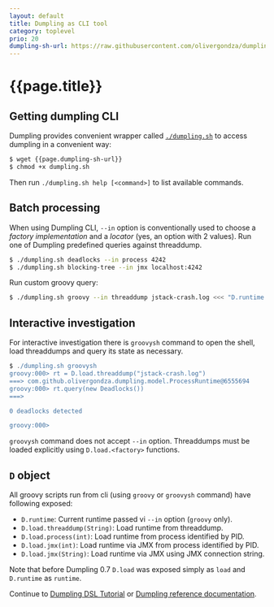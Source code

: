```yaml
---
layout: default
title: Dumpling as CLI tool
category: toplevel
prio: 20
dumpling-sh-url: https://raw.githubusercontent.com/olivergondza/dumpling/master/dumpling.sh
---
```


# {{page.title}}

## Getting dumpling CLI

Dumpling provides convenient wrapper called [`./dumpling.sh`]({{page.dumpling-sh-url}}) to access dumpling in a convenient way:

```bash
$ wget {{page.dumpling-sh-url}}
$ chmod +x dumpling.sh
```

Then run `./dumpling.sh help [<command>]` to list available commands.

## Batch processing

When using Dumpling CLI, `--in` option is conventionally used to choose a *factory implementation* and a *locator* (yes, an option with 2 values). Run one of Dumpling predefined queries against threaddump.

```bash
$ ./dumpling.sh deadlocks --in process 4242
$ ./dumpling.sh blocking-tree --in jmx localhost:4242
```

Run custom groovy query:

```bash
$ ./dumpling.sh groovy --in threaddump jstack-crash.log <<< "D.runtime.threads.grep { it.status.waiting }"
```

## Interactive investigation

For interactive investigation there is `groovysh` command to open the shell, load threaddumps and query its state as necessary.

```groovy
$ ./dumpling.sh groovysh
groovy:000> rt = D.load.threaddump("jstack-crash.log")
===> com.github.olivergondza.dumpling.model.ProcessRuntime@6555694
groovy:000> rt.query(new Deadlocks())
===>

0 deadlocks detected

groovy:000>
```

`groovysh` command does not accept `--in` option. Threaddumps must be loaded explicitly using `D.load.<factory>` functions.

## `D` object

All groovy scripts run from cli (using `groovy` or `groovysh` command) have following exposed:

- `D.runtime`: Current runtime passed vi `--in` option (`groovy` only).
- `D.load.threaddump(String)`: Load runtime from threaddump.
- `D.load.process(int)`: Load runtime from process identified by PID.
- `D.load.jmx(int)`: Load runtime via JMX from process identified by PID.
- `D.load.jmx(String)`: Load runtime via JMX using JMX connection string.

Note that before Dumpling 0.7 `D.load` was exposed simply as `load` and `D.runtime` as `runtime`.

Continue to [Dumpling DSL Tutorial](./tutorial.html) or [Dumpling reference documentation](./refdoc/).
